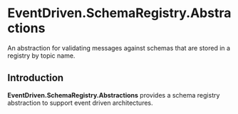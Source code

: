 # EventDriven.SchemaRegistry.Abstractions

An abstraction for validating messages against schemas that are stored in a registry by topic name.

## Introduction

**EventDriven.SchemaRegistry.Abstractions** provides a schema registry abstraction to support event driven architectures.

